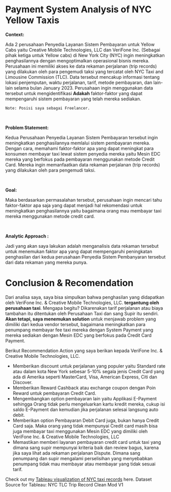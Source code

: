# Payment System Analysis of NYC Yellow Taxis

**Context:**<br>

Ada 2 perusahaan Penyedia Layanan Sistem Pembayaran untuk Yellow Cabs yaitu Creative Mobile Technologies, LLC dan VeriFone Inc.
(Sebagai pihak ketiga untuk Yellow cabs) di New York City (NYC) ingin meningkatkan penghasilannya dengan mengoptimalkan operasional bisnis mereka. Perusahaan ini memiliki akses ke data rekaman perjalanan (trip records) yang dilakukan oleh para pengemudi taksi yang tercatat oleh NYC Taxi and Limousine Commission (TLC). Data tersebut mencakup informasi tentang lokasi penjemputan, waktu perjalanan, tarif, metode pembayaran, dan lain-lain selama bulan January 2023. Perusahaan ingin menggunakan data tersebut untuk mengidentifikasi **Adakah** faktor-faktor yang dapat mempengaruhi sistem pembayaran yang telah mereka sediakan. <br>

    Note: Posisi saya sebagai Freelancer.
<br>

**Problem Statement:** <br>

Kedua Perusahaan Penyedia Layanan Sistem Pembayaran tersebut ingin meningkatkan penghasilannya memlalui sistem pembayaran mereka. Dengan cara, memahami faktor-faktor apa yang dapat meningkat para konsumen membayar taxi lewat sistem penyedia mereka yaitu Mesin EDC mereka yang berfokus pada pembayaran menggunakan metode Credit Card. Mereka ingin memanfaatkan data rekaman perjalanan (trip records) yang dilakukan oleh para pengemudi taksi. <br>

<br>

**Goal:** <br>

Maka berdasarkan permasalahan tersebut, perusahaan ingin mencari tahu faktor-faktor apa saja yang dapat menjadi hal rekomendasi untuk meningkatkan penghasilannya yaitu bagaimana orang mau membayar taxi mereka menggunakan metode credit card.

<br>

**Analytic Approach :** <br >

Jadi yang akan saya lakukan adalah menganalisis data rekaman tersebut untuk menemukan faktor apa yang dapat mempengaruhi peningkatan penghasilan dari kedua perusahaan Penyedia Sistem Pembanyaran tersebut dari data rekaman yang mereka punya.<br>



# Conclusion & Recomendation

Dari analisa saya, saya bisa simpulkan bahwa penghasilan yang didapatkan oleh VeriFone Inc. & Creative Mobile Technologies, LLC. **tergantung oleh perusahaan taxi**. Mengapa begitu? Dikarenakan tarif perjalanan atau biaya tambahan itu ditentukan oleh Perusahaan Taxi dan sang Supir itu sendiri. **Akan tetapi, saya menemukan solution** untuk menjawab problem yang dimiliki dari kedua vendor tersebut, bagaimana meningkatkan para penumpang membayar fee taxi mereka dengan System Payment yang mereka sediakan dengan Mesin EDC yang berfokus pada Credit Card Payment.

Berikut Recommendation Action yang saya berikan kepada VeriFone Inc. & Creative Mobile Technologies, LLC.
- Memberikan discount untuk perjalanan yang populer yaitu Standard rate atau dalam kota New York sebesar 5-10% segala jenis Credit Card yang ada di Amerika seperti MasterCard, Visa, American Express, Citi dan Discover.
- Memberikan Reward Cashback atau exchange coupon dengan Poin Reward untuk pembayaran Credit Card.
- Mengembangkan option pembayaran lain yaitu Applikasi E-Payment sehingga Orang tidak perlu mengeluarkan kartu kredit mereka, cukup isi saldo E-Payment dan kemudian jika perjalanan selesai langsung auto debit.
- Memberikan option Pembayaran Debit Card juga, bukan hanya Credit Card saja. Maka orang yang tidak mempunyai Credit card masih bisa juga membayar taxi menggunakan Mesin EDC yang dimiliki oleh VeriFone Inc. & Creative Mobile Technologies, LLC
- Memastikan memberi layanan pembayaran credit card untuk taxi yang dimana sang supir mempunyai kriteria baik dan review bagus, karena jika saya lihat ada rekaman perjalanan Dispute. Dimana sang penumpang dan supir mengalami perselisihan yang menyebabkan penumpang tidak mau membayar atau membayar yang tidak sesuai tarif.


Check out my [Tableau visualization of NYC taxi records](https://public.tableau.com/app/profile/joel.bernard.leonardo/viz/NYC_Taxi_Record_Capstone_Modul_2/TotalProfit?publish=yes) here. Dataset Source for Tableau: NYC TLC Trip Record Clean Mod V1


